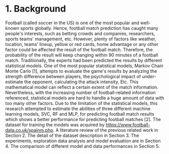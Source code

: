 # 1. Background
Football (called soccer in the US) is one of the most popular and well-known sports globally. Hence, football match prediction has caught many people's interests, such as betting crowds and companies, researchers, sports teams' management, etc. However, plenty of factors like weather, location, teams’ lineup, yellow or red cards, home advantage or any other factor could be affected the result of the football match. Therefore, the probability of the result will keep changing within 90 minutes of a football match.
Traditionally, the experts had been predicted the results by different statistical models. One of the most popular statistical models, Markov Chain Monte Carlo [1], attempts to evaluate the game's results by analyzing the strength difference between players, the psychological impact of under-estimate the opponent, calculating the attack intensity, Etc. This mathematical model can reflect a certain extent of the match information. Nevertheless, with the increasing number of football-related information referenced, statistical models are hard to handle a huge amount of data with too many other factors.
Due to the limitation of the statistical models, this research attempted to estimate the abilities of three different machine learning models, SVC, RF and MLP, for predicting football match results which shows a better performance for predicting football matches [2]. The dataset for training the models was acquired by https://www.football-data.co.uk/spainm.php.
A literature review of the previous related work in Section 2. The detail of the dataset description in Section 3. The experiments, exploration data analysis and model evaluation are in Section 4. The comparison of different model and data performances in Section 5.
